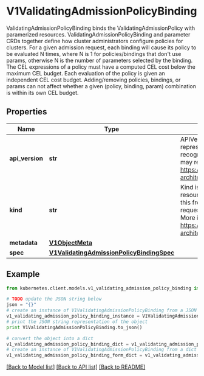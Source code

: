 # V1ValidatingAdmissionPolicyBinding

ValidatingAdmissionPolicyBinding binds the ValidatingAdmissionPolicy with paramerized resources. ValidatingAdmissionPolicyBinding and parameter CRDs together define how cluster administrators configure policies for clusters.  For a given admission request, each binding will cause its policy to be evaluated N times, where N is 1 for policies/bindings that don't use params, otherwise N is the number of parameters selected by the binding.  The CEL expressions of a policy must have a computed CEL cost below the maximum CEL budget. Each evaluation of the policy is given an independent CEL cost budget. Adding/removing policies, bindings, or params can not affect whether a given (policy, binding, param) combination is within its own CEL budget.

## Properties

Name | Type | Description | Notes
------------ | ------------- | ------------- | -------------
**api_version** | **str** | APIVersion defines the versioned schema of this representation of an object. Servers should convert recognized schemas to the latest internal value, and may reject unrecognized values. More info: https://git.k8s.io/community/contributors/devel/sig-architecture/api-conventions.md#resources | [optional] 
**kind** | **str** | Kind is a string value representing the REST resource this object represents. Servers may infer this from the endpoint the kubernetes.client submits requests to. Cannot be updated. In CamelCase. More info: https://git.k8s.io/community/contributors/devel/sig-architecture/api-conventions.md#types-kinds | [optional] 
**metadata** | [**V1ObjectMeta**](V1ObjectMeta.md) |  | [optional] 
**spec** | [**V1ValidatingAdmissionPolicyBindingSpec**](V1ValidatingAdmissionPolicyBindingSpec.md) |  | [optional] 

## Example

```python
from kubernetes.client.models.v1_validating_admission_policy_binding import V1ValidatingAdmissionPolicyBinding

# TODO update the JSON string below
json = "{}"
# create an instance of V1ValidatingAdmissionPolicyBinding from a JSON string
v1_validating_admission_policy_binding_instance = V1ValidatingAdmissionPolicyBinding.from_json(json)
# print the JSON string representation of the object
print V1ValidatingAdmissionPolicyBinding.to_json()

# convert the object into a dict
v1_validating_admission_policy_binding_dict = v1_validating_admission_policy_binding_instance.to_dict()
# create an instance of V1ValidatingAdmissionPolicyBinding from a dict
v1_validating_admission_policy_binding_form_dict = v1_validating_admission_policy_binding.from_dict(v1_validating_admission_policy_binding_dict)
```
[[Back to Model list]](../README.md#documentation-for-models) [[Back to API list]](../README.md#documentation-for-api-endpoints) [[Back to README]](../README.md)


